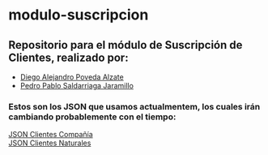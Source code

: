 # modulo-suscripcion

## Repositorio para el módulo de Suscripción de Clientes, realizado por:

- [Diego Alejandro Poveda Alzate](https://github.com/diegopovalz)
- [Pedro Pablo Saldarriaga Jaramillo](https://github.com/pedrops26)

### Estos son los JSON que usamos actualmentem, los cuales irán cambiando probablemente con el tiempo:
  [JSON Clientes Compañía](https://github.com/2021AnalisisyDisenodeSistemasII/modulo-suscripcion-diego-pedro/blob/main/src/main/resources/static/company_clients.json)  
  [JSON Clientes Naturales](https://github.com/2021AnalisisyDisenodeSistemasII/modulo-suscripcion-diego-pedro/blob/main/src/main/resources/static/natural_clients.json)
